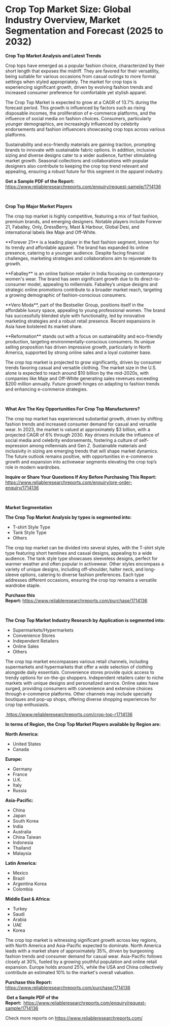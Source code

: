 <p><h1>Crop Top Market Size: Global Industry Overview, Market Segmentation and Forecast (2025 to 2032)</h1></p><p><strong>Crop Top Market Analysis and Latest Trends</strong></p>
<p><p>Crop tops have emerged as a popular fashion choice, characterized by their short length that exposes the midriff. They are favored for their versatility, being suitable for various occasions from casual outings to more formal settings when styled appropriately. The market for crop tops is experiencing significant growth, driven by evolving fashion trends and increased consumer preference for comfortable yet stylish apparel.</p><p>The Crop Top Market is expected to grow at a CAGR of 13.7% during the forecast period. This growth is influenced by factors such as rising disposable incomes, the proliferation of e-commerce platforms, and the influence of social media on fashion choices. Consumers, particularly younger demographics, are increasingly influenced by celebrity endorsements and fashion influencers showcasing crop tops across various platforms.</p><p>Sustainability and eco-friendly materials are gaining traction, prompting brands to innovate with sustainable fabric options. In addition, inclusive sizing and diverse designs cater to a wider audience, further stimulating market growth. Seasonal collections and collaborations with popular designers also contribute to keeping the crop top trend relevant and appealing, ensuring a robust future for this segment in the apparel industry.</p></p>
<p><strong>Get a Sample PDF of the Report:&nbsp;</strong> <a href="https://www.reliableresearchreports.com/enquiry/request-sample/1714136?utm_campaign=3383&utm_medium=2&utm_source=Github&utm_content=ia&utm_term=04042025&utm_id=crop-top">https://www.reliableresearchreports.com/enquiry/request-sample/1714136</a></p>
<p>&nbsp;</p>
<p><strong>Crop Top Major Market Players</strong></p>
<p><p>The crop top market is highly competitive, featuring a mix of fast fashion, premium brands, and emerging designers. Notable players include Forever 21, Faballey, Only, DressBerry, Mast & Harbour, Global Desi, and international labels like Maje and Off-White.</p><p>**Forever 21** is a leading player in the fast fashion segment, known for its trendy and affordable apparel. The brand has expanded its online presence, catering to a younger audience. Despite facing financial challenges, marketing strategies and collaborations aim to rejuvenate its growth.</p><p>**Faballey** is an online fashion retailer in India focusing on contemporary women's wear. The brand has seen significant growth due to its direct-to-consumer model, appealing to millennials. Faballey’s unique designs and strategic online promotions contribute to a broader market reach, targeting a growing demographic of fashion-conscious consumers.</p><p>**Vero Moda**, part of the Bestseller Group, positions itself in the affordable luxury space, appealing to young professional women. The brand has successfully blended style with functionality, led by innovative marketing strategies and a robust retail presence. Recent expansions in Asia have bolstered its market share.</p><p>**Reformation** stands out with a focus on sustainability and eco-friendly production, targeting environmentally-conscious consumers. Its unique selling proposition has driven impressive growth, particularly in North America, supported by strong online sales and a loyal customer base.</p><p>The crop top market is projected to grow significantly, driven by consumer trends favoring casual and versatile clothing. The market size in the U.S. alone is expected to reach around $10 billion by the mid-2020s, with companies like Maje and Off-White generating sales revenues exceeding $200 million annually. Future growth hinges on adapting to fashion trends and enhancing e-commerce strategies.</p></p>
<p>&nbsp;</p>
<p><strong>What Are The Key Opportunities For Crop Top Manufacturers?</strong></p>
<p><p>The crop top market has experienced substantial growth, driven by shifting fashion trends and increased consumer demand for casual and versatile wear. In 2023, the market is valued at approximately $3 billion, with a projected CAGR of 6% through 2030. Key drivers include the influence of social media and celebrity endorsements, fostering a culture of self-expression among millennials and Gen Z. Sustainable materials and inclusivity in sizing are emerging trends that will shape market dynamics. The future outlook remains positive, with opportunities in e-commerce growth and expansion into activewear segments elevating the crop top’s role in modern wardrobes.</p></p>
<p><strong>Inquire or Share Your Questions If Any Before Purchasing This Report:</strong> <a href="https://www.reliableresearchreports.com/enquiry/pre-order-enquiry/1714136?utm_campaign=3383&utm_medium=2&utm_source=Github&utm_content=ia&utm_term=04042025&utm_id=crop-top">https://www.reliableresearchreports.com/enquiry/pre-order-enquiry/1714136</a></p>
<p>&nbsp;</p>
<p><strong>Market Segmentation</strong></p>
<p><strong>The Crop Top Market Analysis by types is segmented into:</strong></p>
<p><ul><li>T-shirt Style Type</li><li>Tank Style Type</li><li>Others</li></ul></p>
<p><p>The crop top market can be divided into several styles, with the T-shirt style type featuring short hemlines and casual designs, appealing to a wide audience. The tank style type showcases sleeveless designs, perfect for warmer weather and often popular in activewear. Other styles encompass a variety of unique designs, including off-shoulder, halter neck, and long-sleeve options, catering to diverse fashion preferences. Each type addresses different occasions, ensuring the crop top remains a versatile wardrobe staple.</p></p>
<p><strong>Purchase this Report:&nbsp;</strong><a href="https://www.reliableresearchreports.com/purchase/1714136?utm_campaign=3383&utm_medium=2&utm_source=Github&utm_content=ia&utm_term=04042025&utm_id=crop-top">https://www.reliableresearchreports.com/purchase/1714136</a></p>
<p>&nbsp;</p>
<p><strong>The Crop Top Market Industry Research by Application is segmented into:</strong></p>
<p><ul><li>Supermarkets/Hypermarkets</li><li>Convenience Stores</li><li>Independent Retailers</li><li>Online Sales</li><li>Others</li></ul></p>
<p><p>The crop top market encompasses various retail channels, including supermarkets and hypermarkets that offer a wide selection of clothing alongside daily essentials. Convenience stores provide quick access to trendy options for on-the-go shoppers. Independent retailers cater to niche markets with unique designs and personalized service. Online sales have surged, providing consumers with convenience and extensive choices through e-commerce platforms. Other channels may include specialty boutiques and pop-up shops, offering diverse shopping experiences for crop top enthusiasts.</p></p>
<p><a href="https://www.reliableresearchreports.com/crop-top-r1714136?utm_campaign=3383&utm_medium=2&utm_source=Github&utm_content=ia&utm_term=04042025&utm_id=crop-top">&nbsp;https://www.reliableresearchreports.com/crop-top-r1714136</a></p>
<p><strong>In terms of Region, the Crop Top Market Players available by Region are:</strong></p>
<p>
    <p> <strong> North America: </strong>
        <ul>
            <li>United States</li>
            <li>Canada</li>
        </ul>
        </p> 
    <p> <strong> Europe: </strong>
        <ul>
            <li>Germany</li>
            <li>France</li>
            <li>U.K.</li>
            <li>Italy</li>
            <li>Russia</li>
        </ul>
        </p> 
    <p> <strong> Asia-Pacific: </strong>
        <ul>
            <li>China</li>
            <li>Japan</li>
            <li>South Korea</li>
            <li>India</li>
            <li>Australia</li>
            <li>China Taiwan</li>
            <li>Indonesia</li>
            <li>Thailand</li>
            <li>Malaysia</li>
        </ul>
        </p> 
    <p> <strong> Latin America: </strong>
        <ul>
            <li>Mexico</li>
            <li>Brazil</li>
            <li>Argentina Korea</li>
            <li>Colombia</li>
        </ul>
        </p> 
    <p> <strong> Middle East & Africa: </strong>
        <ul>
            <li>Turkey</li>
            <li>Saudi</li>
            <li>Arabia</li>
            <li>UAE</li>
            <li>Korea</li>
        </ul>
    </p>
    </p>
<p><p>The crop top market is witnessing significant growth across key regions, with North America and Asia-Pacific expected to dominate. North America leads with a market share of approximately 35%, driven by burgeoning fashion trends and consumer demand for casual wear. Asia-Pacific follows closely at 30%, fueled by a growing youthful population and online retail expansion. Europe holds around 25%, while the USA and China collectively contribute an estimated 10% to the market's overall valuation.</p></p>
<p><strong>Purchase this Report: </strong><a href="https://www.reliableresearchreports.com/purchase/1714136?utm_campaign=3383&utm_medium=2&utm_source=Github&utm_content=ia&utm_term=04042025&utm_id=crop-top">https://www.reliableresearchreports.com/purchase/1714136</a></p>
<p>&nbsp;<strong>Get a Sample PDF of the Report:&nbsp;&nbsp;</strong><a href="https://www.reliableresearchreports.com/enquiry/request-sample/1714136?utm_campaign=3383&utm_medium=2&utm_source=Github&utm_content=ia&utm_term=04042025&utm_id=crop-top">https://www.reliableresearchreports.com/enquiry/request-sample/1714136</a></p>
<p><strong></strong></p>
<p>Check more reports on <a href="https://www.reliableresearchreports.com/?utm_campaign=3383&utm_medium=2&utm_source=Github&utm_content=ia&utm_term=04042025&utm_id=crop-top">https://www.reliableresearchreports.com/</a></p>